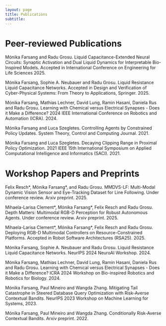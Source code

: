```yaml
---
layout: page
title: Publications
subtitle: 
---
```


# Peer-reviewed Publications
Mónika Farsang and Radu Grosu. Liquid Capacitance-Extended Neural Circuits: Synaptic Activation and Dual Liquid Dynamics for Interpretable Bio-Inspired Models. Accepted in International Conference on Engineering for Life Sciences 2025.

Mónika Farsang, Sophie A. Neubauer and Radu Grosu. Liquid Resistance Liquid Capacitance Networks. Accepted in Design and Verification of Cyber-Physical Systems: From Theory to Applications, Springer. 2025.

Mónika Farsang, Mathias Lechner, David Lung, Ramin Hasani, Daniela Rus and Radu Grosu. Learning with Chemical versus Electrical Synapses - Does it Make a Difference? 2024 IEEE International Conference on Robotics and Automation (ICRA). 2024.

Mónika Farsang and Luca Szegletes. Controlling Agents by Constrained Policy Updates. System Theory, Control and Computing Journal. 2021.

Mónika Farsang and Luca Szegletes. Decaying Clipping Range in Proximal Policy Optimization. 2021 IEEE 15th International Symposium on Applied Computational Intelligence and Informatics (SACI). 2021.

# Workshop Papers and Preprints
Felix Resch*, Mónika Farsang*, and Radu Grosu. MMDVS-LF: Multi-Modal Dynamic Vision Sensor and Eye-Tracking Dataset for Line Following. Under conference review. Arxiv preprint. 2025.

Mihaela-Larisa Clement*, Mónika Farsang*, Felix Resch and Radu Grosu. Depth Matters: Multimodal RGB-D Perception for Robust Autonomous Agents. Under conference review. Arxiv preprint. 2025.

Mihaela-Larisa Clement*, Mónika Farsang*, Felix Resch and Radu Grosu. Deploying RGB-D Multimodal Controllers on Resource-Constrained Platforms. Accepted in Robot Software Architectures (RSA25). 2025.

Mónika Farsang, Sophie A. Neubauer and Radu Grosu. Liquid Resistance Liquid Capacitance Networks. NeurIPS 2024 NeuroAI Workshop. 2024.

Mónika Farsang, Mathias Lechner, David Lung, Ramin Hasani, Daniela Rus and Radu Grosu. Learning with Chemical versus Electrical Synapses - Does it Make a Difference? ICRA 2024 Workshop on Bio-inspired Robotics and Robotics for Biology. 2024.

Mónika Farsang, Paul Mineiro and Wangda Zhang. Mitigating Tail Catastrophe in Steered Database Query Optimization with Risk-Averse Contextual Bandits. NeurIPS 2023 Workshop on Machine Learning for Systems, 2023. 

Mónika Farsang, Paul Mineiro and Wangda Zhang. Conditionally Risk-Averse Contextual Bandits. Arxiv preprint. 2022.
